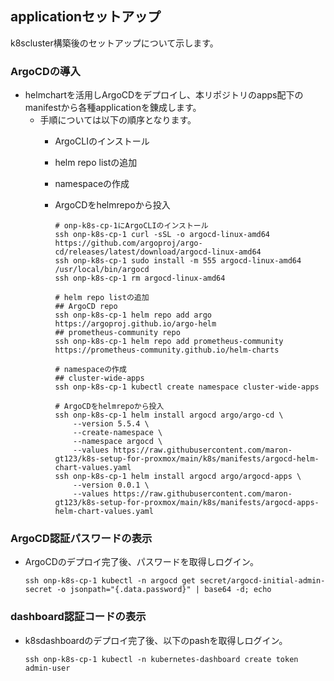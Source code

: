 ## applicationセットアップ<br>
k8scluster構築後のセットアップについて示します。<br>

### ArgoCDの導入<br>
* helmchartを活用しArgoCDをデプロイし、本リポジトリのapps配下のmanifestから各種applicationを錬成します。
  * 手順については以下の順序となります。
    * ArgoCLIのインストール
    * helm repo listの追加
    * namespaceの作成
    * ArgoCDをhelmrepoから投入
          
          # onp-k8s-cp-1にArgoCLIのインストール
          ssh onp-k8s-cp-1 curl -sSL -o argocd-linux-amd64 https://github.com/argoproj/argo-cd/releases/latest/download/argocd-linux-amd64
          ssh onp-k8s-cp-1 sudo install -m 555 argocd-linux-amd64 /usr/local/bin/argocd
          ssh onp-k8s-cp-1 rm argocd-linux-amd64
          
          # helm repo listの追加
          ## ArgoCD repo
          ssh onp-k8s-cp-1 helm repo add argo https://argoproj.github.io/argo-helm
          ## prometheus-community repo
          ssh onp-k8s-cp-1 helm repo add prometheus-community https://prometheus-community.github.io/helm-charts
          
          # namespaceの作成
          ## cluster-wide-apps
          ssh onp-k8s-cp-1 kubectl create namespace cluster-wide-apps
          
          # ArgoCDをhelmrepoから投入
          ssh onp-k8s-cp-1 helm install argocd argo/argo-cd \
              --version 5.5.4 \
              --create-namespace \
              --namespace argocd \
              --values https://raw.githubusercontent.com/maron-gt123/k8s-setup-for-proxmox/main/k8s/manifests/argocd-helm-chart-values.yaml
          ssh onp-k8s-cp-1 helm install argocd argo/argocd-apps \
              --version 0.0.1 \
              --values https://raw.githubusercontent.com/maron-gt123/k8s-setup-for-proxmox/main/k8s/manifests/argocd-apps-helm-chart-values.yaml

### ArgoCD認証パスワードの表示
* ArgoCDのデプロイ完了後、パスワードを取得しログイン。

      ssh onp-k8s-cp-1 kubectl -n argocd get secret/argocd-initial-admin-secret -o jsonpath="{.data.password}" | base64 -d; echo

### dashboard認証コードの表示<br>
* k8sdashboardのデプロイ完了後、以下のpashを取得しログイン。

      ssh onp-k8s-cp-1 kubectl -n kubernetes-dashboard create token admin-user
